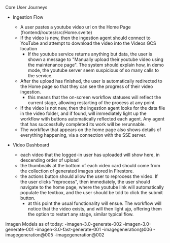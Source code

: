 Core User Journeys
- Ingestion Flow
    - A user pastes a youtube video url on the Home Page (frontend/routes/src/Home.svelte)
    - If the video is new, then the ingestion agent should connect to YouTube and attempt to download the video into the Videos GCS location
         - If the youtube service returns anything but data, the user is shown a message to "Manually upload their youtube video using the maintenance  page". The system should explain how, in demo mode, the youtube server seem suspicious of so many calls to the service.
    - After the upload has finished, the user is automatically redirected to the Home page so that they can see the progress of their video ingestion. 
        - this means that the on-screen workflow statuses will reflect the current stage, allowing restarting of the process at any point
    - If the video is not new, then the ingestion agent looks for the data file in the video folder, and if found, will immediately light up the workflow with buttons automatically reflected each agent. Any agent that has successfully completed its work will be rerunnable.
    - The workflow that appears on the home page also shows details of everything happening, via a connection with the SSE server.

- Video Dashboard
    - each video that the logged-in user has uploaded will show here, in descending order of upload
    - the thumbnails at the bottom of each video card should come from the collection of generated images stored in Firestore.
    - the actions button should allow the user to reprocess the video. If the user clicks "reprocess", then immediately, the user should navigate to the home page, where the youtube link will automatically populate the textbox, and the user should be told to click the submit button.
       - at this point the usual functionality will ensue. The workflow will notice that the video exists, and will then light ujp, offering them the option to restart any stage, similar typical flow.


Imagen Models as of today:
 -imagen-3.0-generate-002
-imagen-3.0-generate-001
-imagen-3.0-fast-generate-001
-imagegeneration@006
-imagegeneration@005
-imagegeneration@002

